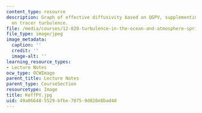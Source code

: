 ```yaml
---
content_type: resource
description: Graph of effective diffusivity based on QGPV, supplementing the lecture
  on tracer turbulence.
file: /media/courses/12-820-turbulence-in-the-ocean-and-atmosphere-spring-2006/49a066485529bfbe70759d020e8bad4d_KeffPV.jpg
file_type: image/jpeg
image_metadata:
  caption: ''
  credit: ''
  image-alt: ''
learning_resource_types:
- Lecture Notes
ocw_type: OCWImage
parent_title: Lecture Notes
parent_type: CourseSection
resourcetype: Image
title: KeffPV.jpg
uid: 49a06648-5529-bfbe-7075-9d020e8bad4d
---
```

